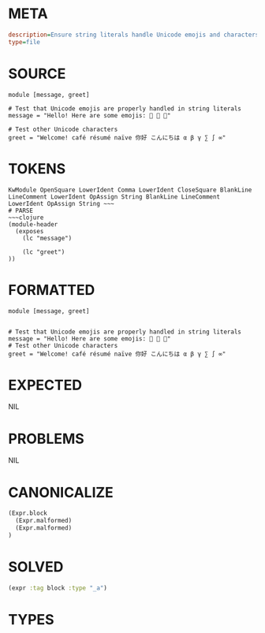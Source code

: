 # META
~~~ini
description=Ensure string literals handle Unicode emojis and characters properly.
type=file
~~~
# SOURCE
~~~roc
module [message, greet]

# Test that Unicode emojis are properly handled in string literals
message = "Hello! Here are some emojis: 👻 🎉 🚀"

# Test other Unicode characters
greet = "Welcome! café résumé naïve 你好 こんにちは α β γ ∑ ∫ ∞"
~~~
# TOKENS
~~~text
KwModule OpenSquare LowerIdent Comma LowerIdent CloseSquare BlankLine LineComment LowerIdent OpAssign String BlankLine LineComment LowerIdent OpAssign String ~~~
# PARSE
~~~clojure
(module-header
  (exposes
    (lc "message")

    (lc "greet")
))
~~~
# FORMATTED
~~~roc
module [message, greet]


# Test that Unicode emojis are properly handled in string literals
message = "Hello! Here are some emojis: 👻 🎉 🚀"
# Test other Unicode characters
greet = "Welcome! café résumé naïve 你好 こんにちは α β γ ∑ ∫ ∞"
~~~
# EXPECTED
NIL
# PROBLEMS
NIL
# CANONICALIZE
~~~clojure
(Expr.block
  (Expr.malformed)
  (Expr.malformed)
)
~~~
# SOLVED
~~~clojure
(expr :tag block :type "_a")
~~~
# TYPES
~~~roc
~~~
